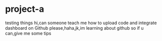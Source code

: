 # project-a
testing things 
hi,can someone teach me how to  upload code and integrate dashboard on Github please,haha,jk,im learning about github so if u can,give me some tips

